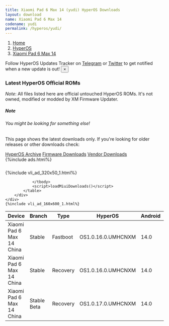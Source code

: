 ```yaml
---
title: Xiaomi Pad 6 Max 14 (yudi) HyperOS Downloads
layout: download
name: Xiaomi Pad 6 Max 14
codename: yudi
permalink: /hyperos/yudi/
---
```

<nav aria-label="breadcrumb">
    <ol class="breadcrumb">
        <li class="breadcrumb-item"><a href="/">Home</a></li>
        <li class="breadcrumb-item"><a href="/hyperos/">HyperOS</a></li>
        <li class="breadcrumb-item active" aria-current="page"><a href="/hyperos/yudi/">Xiaomi Pad 6 Max 14</a></li>
    </ol>
</nav>
<div class="alert alert-primary alert-dismissible fade show" role="alert">
    Follow HyperOS Updates Tracker on <a href="https://t.me/MIUIUpdatesTracker" class="alert-link">Telegram</a>
     or <a href="https://twitter.com/MiFwUpdater" class="alert-link">Twitter</a> to get notified when a new update is out!
    <button type="button" class="close" data-dismiss="alert" aria-label="Close">
        <span aria-hidden="true">&times;</span>
    </button>
</div>

### Latest HyperOS Official ROMs
*Note*: All files listed here are official untouched HyperOS ROMs. It's not owned, modified or modded by XM Firmware Updater.
<div class="card">
  <div class="card-body">
    <h5 class="card-title">Note</h5>
    <h6 class="card-subtitle mb-2 text-muted">You might be looking for something else!</h6>
    <p class="card-text">This page shows the latest downloads only.
     If you're looking for older releases or other downloads check:</p>
    <a href="/archive/hyperos/yudi/" class="card-link">HyperOS Archive</a>
    <a href="/firmware/yudi/" class="card-link">Firmware Downloads</a>
    <a href="/vendor/yudi/" class="card-link">Vendor Downloads</a>
  </div>
</div>
{%include ads.html%}
<div class="row justify-content-center">
    <div class="col-10">
        <div class="table-responsive-md" style="margin-top: 25px;">
            {%include vli_ad_320x50_1.html%}
            <table id="miui" class="display dt-responsive nowrap compact table table-striped table-hover table-sm">
                <thead class="thead-dark">
                    <tr>
                        <th data-ref="device">Device</th>
                        <th data-ref="branch">Branch</th>
                        <th data-ref="type">Type</th>
                        <th data-ref="miui">HyperOS</th>
                        <th data-ref="android">Android</th>
                        <th data-ref="size">Size</th>
                        <th data-ref="size">Date</th>
                        <th data-ref="link">Link</th>
                    </tr>
                </thead>
                <tbody>
                <tr><td>Xiaomi Pad 6 Max 14 China</td><td>Stable</td><td>Fastboot</td><td>OS1.0.16.0.UMHCNXM</td><td>14.0</td><td>6.8 GB</td><td>2024-11-18</td><td><a href="/hyperos/yudi/stable/OS1.0.16.0.UMHCNXM/">Download</a></td></tr>
<tr><td>Xiaomi Pad 6 Max 14 China</td><td>Stable</td><td>Recovery</td><td>OS1.0.16.0.UMHCNXM</td><td>14.0</td><td>6.0 GB</td><td>2024-11-27</td><td><a href="/hyperos/yudi/stable/OS1.0.16.0.UMHCNXM/">Download</a></td></tr>
<tr><td>Xiaomi Pad 6 Max 14 China</td><td>Stable Beta</td><td>Recovery</td><td>OS1.0.17.0.UMHCNXM</td><td>14.0</td><td>6.0 GB</td><td>2024-12-23</td><td><a href="/hyperos/yudi/stable beta/OS1.0.17.0.UMHCNXM/">Download</a></td></tr>

                </tbody>
                <script>loadMiuiDownloads()</script>
            </table>
        </div>
    </div>
    {%include vli_ad_160x600_1.html%}
</div>
